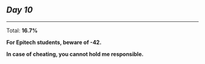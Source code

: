 *Day 10*
---

---
Total: **16.7%**

**For Epitech students, beware of -42.**

**In case of cheating, you cannot hold me responsible.**
